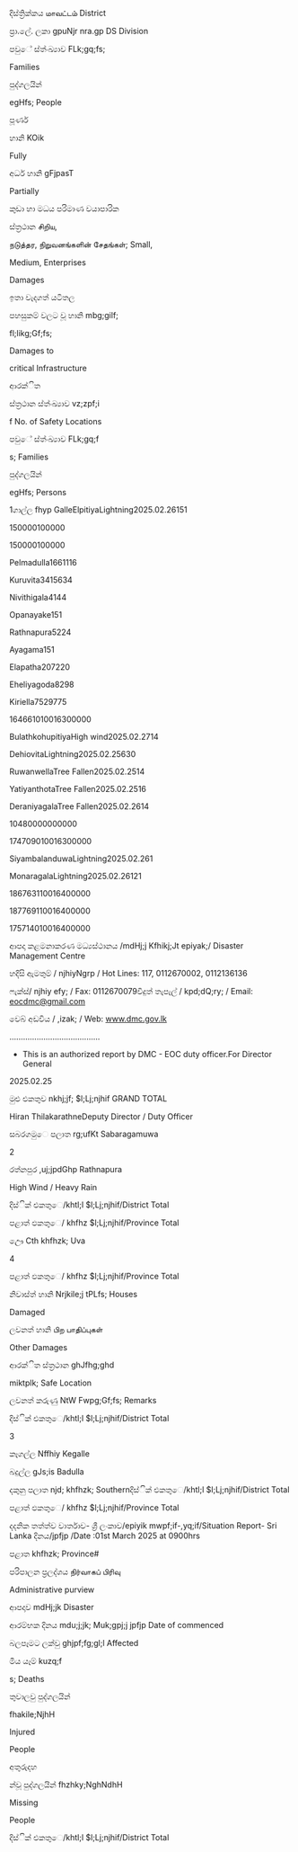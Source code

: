 දිස්ත්‍රික්කය மாவட்டம் District

ප්‍රා.ලේ. ලකා gpuNjr nra.gp DS Division

පවුේ ස්ත්‍ංඛ්‍යාව FLk;gq;fs;

Families

පුද්ගලයින්

egHfs; People

පූර්ණ

හානි KOik

Fully

අර්ධ හානි gFjpasT

Partially

කුඩා හා මධය පරිමාණ වයාපාරික

ස්ත්‍රථාන சிறிய,

நடுத்தர, நிறுவனங்களின் சேதங்கள்; Small,

Medium, Enterprises

Damages

ඉතා වැදගත් යටිතල

පහසුකම් වලට වූ හානි mbg;gilf;

fl;likg;Gf;fs;

Damages to

critical Infrastructure

ආරක්ිත

ස්ත්‍රථාන ස්ත්‍ංඛ්‍යාව vz;zpf;i

f No. of Safety Locations

පවුේ ස්ත්‍ංඛ්‍යාව FLk;gq;f

s; Families

පුද්ගලයින්

egHfs; Persons

1ගාල්ල fhyp GalleElpitiyaLightning2025.02.26151

150000100000

150000100000

Pelmadulla1661116

Kuruvita3415634

Nivithigala4144

Opanayake151

Rathnapura5224

Ayagama151

Elapatha207220

Eheliyagoda8298

Kiriella7529775

164661010016300000

BulathkohupitiyaHigh wind2025.02.2714

DehiovitaLightning2025.02.25630

RuwanwellaTree Fallen2025.02.2514

YatiyanthotaTree Fallen2025.02.2516

DeraniyagalaTree Fallen2025.02.2614

10480000000000

174709010016300000

SiyambalanduwaLightning2025.02.261

MonaragalaLightning2025.02.26121

186763110016400000

187769110016400000

175714010016400000

ආපදා කළමනාකරණ මධ්‍යස්ථානය /mdHj;j Kfhikj;Jt epiyak;/ Disaster Management Centre

හදිසි ඇමතුම් / njhiyNgrp / Hot Lines: 117, 0112670002, 0112136136

ෆැක්ස්/ njhiy efy; / Fax: 0112670079විදුත් තැපැල් / kpd;dQ;ry; / Email: eocdmc@gmail.com

වෙබ් අඩවිය / ,izak; / Web: www.dmc.gov.lk

….....................................

* This is an authorized report by DMC - EOC duty officer.For Director General

2025.02.25

මුළු එකතුව nkhj;jf; $l;Lj;njhif GRAND TOTAL

Hiran ThilakarathneDeputy Director / Duty Officer

සබරගමුෙ පලාත rg;ufKt Sabaragamuwa

2

රත්නපුර ,uj;jpdGhp Rathnapura

High Wind / Heavy Rain

දිස්ික් එකතුෙ/khtl;l $l;Lj;njhif/District Total

පළාත් ඵකතුෙ/ khfhz $l;Lj;njhif/Province Total

ඌෙ Cth khfhzk; Uva

4

පළාත් ඵකතුෙ/ khfhz $l;Lj;njhif/Province Total

නිවාස්ත්‍ හානි Nrjkile;j tPLfs; Houses

Damaged

ලවනත් හානි பிற பாதிப்புகள்

Other Damages

ආරක්ිත ස්ත්‍රථාන ghJfhg;ghd

miktplk; Safe Location

ලවනත් කරුණු NtW Fwpg;Gf;fs; Remarks

දිස්ික් එකතුෙ/khtl;l $l;Lj;njhif/District Total

3

කෑගල්ල Nffhiy Kegalle

බදුල්ල gJs;is Badulla

දකුනු පලාත njd; khfhzk; Southernදිස්ික් එකතුෙ/khtl;l $l;Lj;njhif/District Total

පළාත් ඵකතුෙ/ khfhz $l;Lj;njhif/Province Total

දදනික තත්ත්ව වාර්තාව- ශ්‍රී ලංකාව/epiyik mwpf;if-,yq;if/Situation Report- Sri Lanka දිනය/jpfjp /Date :01st March 2025 at 0900hrs

පළාත khfhzk; Province#

පරිපාලන ප්‍රලද්ශය நிர்வாகப் பிரிவு

Administrative purview

ආපදාව mdHj;jk Disaster

ආරම්භක දිනය mdu;j;jk; Muk;gpj;j jpfjp Date of commenced

බලපෑමට ලක්වු ghjpf;fg;gl;l Affected

මිය යෑම් kuzq;f

s; Deaths

තුවාලවු පුද්ගලයින්

fhakile;NjhH

Injured

People

අතුරුදහ

න්වූ පුද්ගලයින් fhzhky;NghNdhH

Missing

People

දිස්ික් එකතුෙ/khtl;l $l;Lj;njhif/District Total